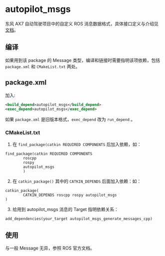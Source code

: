 # autopilot_msgs

东风 AX7 自动驾驶项目中的自定义 ROS 消息数据格式，具体接口定义与介绍见[文档](docs/各模块输出及数据格式定义.md)。

## 编译

如果用到该 package 的 Message 类型，编译和链接时需要指明该项依赖，包括 `package.xml` 和 `CMakeList.txt` 两处。

## package.xml

加入:

```xml
<build_depend>autopilot_msgs</build_depend>
<exec_depend>autopilot_msgs</exec_depend>
```

如果 `package.xml` 是旧版本格式，`exec_depend` 改为 `run_depend` 。

### CMakeList.txt

1. 在 `find_package(catkin REQUIRED COMPONENTS` 后加入依赖，如：

```
find_package(catkin REQUIRED COMPONENTS
        roscpp
        rospy
        autopilot_msgs
        )
```

2. 在 `catkin_package()` 其中的 `CATKIN_DEPENDS` 后面加入依赖：如：

```
catkin_package(
        CATKIN_DEPENDS roscpp rospy autopilot_msgs
)
```

3. 给用到 autopilot_msgs 消息的 Target 指明依赖关系：

```
add_dependencies(your_target autopilot_msgs_generate_messages_cpp)
```

## 使用

与一般 Message 无异，参照 ROS 官方文档。
